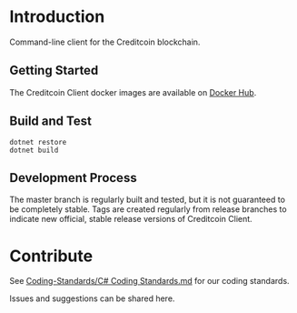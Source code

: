 # Introduction 
Command-line client for the Creditcoin blockchain. 

## Getting Started
The Creditcoin Client docker images are available on [Docker Hub](https://hub.docker.com/r/gluwa/creditcoin-client).

## Build and Test
```
dotnet restore
dotnet build
```

## Development Process

The master branch is regularly built and tested, but it is not guaranteed to be completely stable.
Tags are created regularly from release branches to indicate new official, stable release versions of Creditcoin Client.

# Contribute
See [Coding-Standards/C# Coding Standards.md](https://github.com/gluwa/Coding-Standards/blob/main/C%23%20Coding%20Standards.md) for our coding standards.

Issues and suggestions can be shared here.
